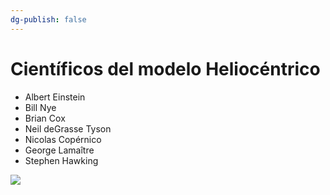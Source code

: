 ```yaml
---
dg-publish: false
---
```


# Científicos del modelo Heliocéntrico

- Albert Einstein
- Bill Nye
- Brian Cox
- Neil deGrasse Tyson
- Nicolas Copérnico
- George Lamaître
- Stephen Hawking

![](https://i.imgur.com/ruqMexY.jpeg)
